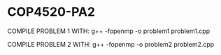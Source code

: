 # COP4520-PA2

COMPILE PROBLEM 1 WITH: g++ -fopenmp -o problem1 problem1.cpp

COMPILE PROBLEM 2 WITH: g++ -fopenmp -o problem2 problem2.cpp
